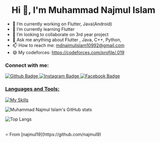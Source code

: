  <h1 align="center">Hi 👋, I'm Muhammad Najmul Islam</h1>

- 🔭 I’m currently working on Flutter, Java(Android)
- 🌱 I’m currently learning Flutter
- 👯 I’m looking to collaborate on 3rd year project
- 💬 Ask me anything about Flutter , Java, C++, Python,
- 📫 How to reach me: mdnajmulislam10992@gmail.com
- 😄 My codeforces: https://codeforces.com/profile/.019
  
### Connect with me:
<div id="badges">
  <a href="https://github.com/najmul19">
    <img src="https://img.shields.io/badge/Github-white?style=for-the-badge&logo=Github&logoColor=black" alt="Github Badge"/>
  
  </a>
   <a href=https://www.instagram.com/mdnajmul7573/>
    <img src="https://img.shields.io/badge/Instagram-purple?style=for-the-badge&logo=instagram&logoColor=white" alt="Instagram Badge"/>
  </a>
   <a href="https://fb.com/mdnajmulislam">
    <img src="https://img.shields.io/badge/Facebook-blue?style=for-the-badge&logo=facebook&logoColor=white" alt="Facebook Badge"/>
 
</div>

### Languages and Tools:
[![My Skills](https://skillicons.dev/icons?i=flutter,dart,firebase,github,git,cpp,java&perline=5)](https://skillicons.dev)

![Muhammad Najmul Islam's GitHub stats](https://github-readme-stats.vercel.app/api?username=najmul19&show_icons=true&theme=dark)

![Top Langs](https://github-readme-stats.vercel.app/api/top-langs/?username=najmul19&theme=dark)


<br>
⭐️ From [najmul19](https://github.com/najmul9)
